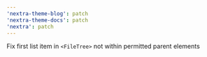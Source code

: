 ```yaml
---
'nextra-theme-blog': patch
'nextra-theme-docs': patch
'nextra': patch
---
```


Fix first list item in `<FileTree>` not within permitted parent elements
